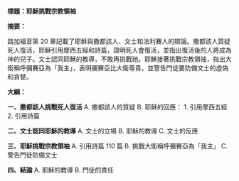 **標題：耶穌挑戰宗教領袖**

**摘要：**

路加福音第 20 章記載了耶穌與撒都該人、文士和法利賽人的辯論。撒都該人質疑死人復活，耶穌引用摩西五經和詩篇，證明死人會復活，並指出復活後的人將成為神的兒子。文士認同耶穌的教導，不敢再挑戰祂。耶穌接著挑戰宗教領袖，指出大衛稱呼彌賽亞為「我主」，表明彌賽亞比大衛尊貴，並警告門徒要防備文士的虛偽和貪婪。

**大綱：**

**一、撒都該人挑戰死人復活**
    A. 撒都該人的質疑
    B. 耶穌的回應：
        1. 引用摩西五經
        2. 引用詩篇

**二、文士認同耶穌的教導**
    A. 文士的立場
    B. 耶穌的教導
    C. 文士的反應

**三、耶穌挑戰宗教領袖**
    A. 引用詩篇 110 篇
    B. 挑戰大衛稱呼彌賽亞為「我主」
    C. 警告門徒防備文士

**四、結論**
    A. 耶穌的教導
    B. 門徒的責任